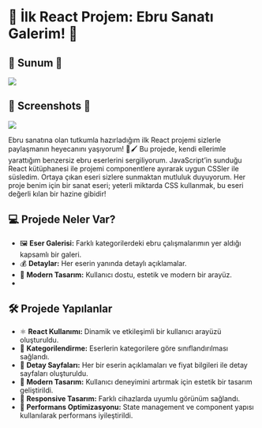 # 🎨 İlk React Projem: Ebru Sanatı Galerim! 🌟

## 📸 Sunum 📸
![](ebrusanatim.gif)



## 📸 Screenshots 📸

![](sanatim.png)


Ebru sanatına olan tutkumla hazırladığım ilk React projemi sizlerle paylaşmanın heyecanını yaşıyorum! 🌊🖌️ Bu projede, kendi ellerimle yarattığım benzersiz ebru eserlerini sergiliyorum. JavaScript’in sunduğu React kütüphanesi ile projemi componentlere ayırarak uygun CSSler ile süsledim. Ortaya çıkan eseri sizlere sunmaktan mutluluk duyuyorum. Her proje benim için bir sanat eseri; yeterli miktarda CSS kullanmak, bu eseri değerli kılan bir hazine gibidir!

## 💻 Projede Neler Var?

- 🖼️ **Eser Galerisi:** Farklı kategorilerdeki ebru çalışmalarımın yer aldığı kapsamlı bir galeri.
- 💰 **Detaylar:** Her eserin yanında detaylı açıklamalar.
- 🎨 **Modern Tasarım:** Kullanıcı dostu, estetik ve modern bir arayüz.
- 
## 🛠️ Projede Yapılanlar

- ⚛️ **React Kullanımı:** Dinamik ve etkileşimli bir kullanıcı arayüzü oluşturuldu.
- 📂 **Kategorilendirme:** Eserlerin kategorilere göre sınıflandırılması sağlandı.
- 📝 **Detay Sayfaları:** Her bir eserin açıklamaları ve fiyat bilgileri ile detay sayfaları oluşturuldu.
- 🌟 **Modern Tasarım:** Kullanıcı deneyimini artırmak için estetik bir tasarım geliştirildi.
- 📱 **Responsive Tasarım:** Farklı cihazlarda uyumlu görünüm sağlandı.
- 🚀 **Performans Optimizasyonu:** State management ve component yapısı kullanılarak performans iyileştirildi.

